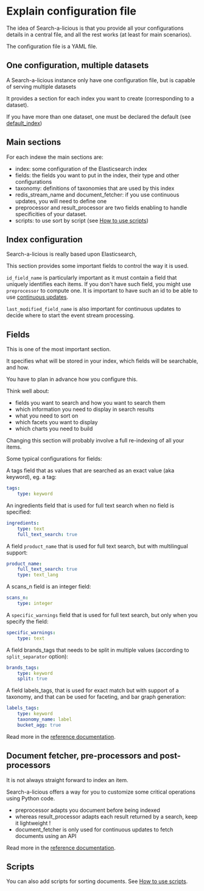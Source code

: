 # Explain configuration file

The idea of Search-a-licious is that you provide all your configurations details in a central file,
and all the rest works (at least for main scenarios).

The configuration file is a YAML file.

## One configuration, multiple datasets

A Search-a-licious instance only have one configuration file,
but is capable of serving multiple datasets

It provides a section for each index you want to create (corresponding to a dataset).

If you have more than one dataset, one must be declared the default (see [default_index](../ref-config/searchalicious-config-schema.html#default_index))

## Main sections

For each indexe the main sections are:

* index: some configuration of the Elasticsearch index
* fields: the fields you want to put in the index, their type and other configurations
* taxonomy: definitions of taxonomies that are used by this index
* redis_stream_name and document_fetcher: if you use continuous updates, you will need to define one
* preprocessor and result_processor are two fields enabling to handle specificities of your dataset.
* scripts: to use sort by script (see [How to use scripts](./how-to-use-scripts.md))


## Index configuration

Search-a-licious is really based upon Elasticsearch,

This section provides some important fields to control the way it is used.

`id_field_name` is particularly important as it must contain a field that uniquely identifies each items.
If you don't have such field, you might use `preprocessor` to compute one.
It is important to have such an id to be able to use [continuous updates](FIXME).

`last_modified_field_name` is also important for continuous updates to decide
where to start the event stream processing.

## Fields

This is one of the most important section.

It specifies what will be stored in your index,
which fields will be searchable, and how.

You have to plan in advance how you configure this.

Think well about:
* fields you want to search and how you want to search them
* which information you need to display in search results
* what you need to sort on
* which facets you want to display
* which charts you need to build

Changing this section will probably involve a full re-indexing of all your items.

Some typical configurations for fields:

A tags field that as values that are searched as an exact value (aka keyword), eg. a tag:
```yaml
tags:
    type: keyword
```

An ingredients field that is used for full text search when no field is specified:
```yaml
ingredients:
    type: text
    full_text_search: true
```

A field `product_name` that is used for full text search, but with multilingual support:
```yaml
product_name:
    full_text_search: true
    type: text_lang
```

A scans_n field is an integer field:
```yaml
scans_n:
    type: integer
```

A `specific_warnings` field that is used for full text search,
but only when you specify the field:
```yaml
specific_warnings:
    type: text
```

A field brands_tags that needs to be split in multiple values (according to `split_separator` option):
```yaml
brands_tags:
    type: keyword
    split: true
```

A field labels_tags, that is used for exact match but with support of a taxonomy,
and that can be used for faceting, and bar graph generation:
```yaml
labels_tags:
    type: keyword
    taxonomy_name: label
    bucket_agg: true
```

Read more in the [reference documentation](../ref-config/searchalicious-config-schema.html#fields).

## Document fetcher, pre-processors and post-processors

It is not always straight forward to index an item.

Search-a-licious offers a way for you to customize some critical operations using Python code.

* preprocessor adapts you document before being indexed
* whereas result_processor adapts each result returned by a search, keep it lightweight !
* document_fetcher is only used for continuous updates to fetch documents using an API

Read more in the [reference documentation](../ref-config/searchalicious-config-schema.html).

## Scripts

You can also add scripts for sorting documents. See [How to use scripts](./how-to-use-scripts.md).